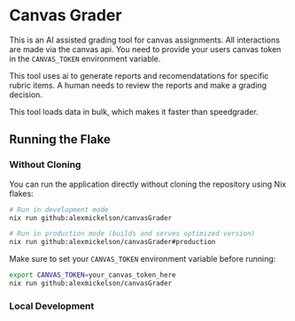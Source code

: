 


# Canvas Grader

This is an AI assisted grading tool for canvas assignments. All interactions are made via the canvas api. You need to provide your users canvas token in the `CANVAS_TOKEN` environment variable.

This tool uses ai to generate reports and recomendatations for specific rubric items. A human needs to review the reports and make a grading decision.

This tool loads data in bulk, which makes it faster than speedgrader.

## Running the Flake

### Without Cloning

You can run the application directly without cloning the repository using Nix flakes:

```bash
# Run in development mode
nix run github:alexmickelson/canvasGrader

# Run in production mode (builds and serves optimized version)
nix run github:alexmickelson/canvasGrader#production
```

Make sure to set your `CANVAS_TOKEN` environment variable before running:

```bash
export CANVAS_TOKEN=your_canvas_token_here
nix run github:alexmickelson/canvasGrader
```

### Local Development

